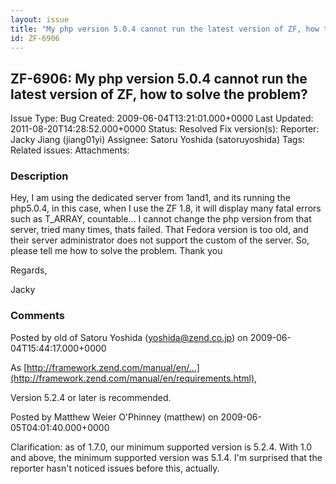 ```yaml
---
layout: issue
title: "My php version 5.0.4 cannot run the latest version of ZF, how to solve the problem?"
id: ZF-6906
---
```


ZF-6906: My php version 5.0.4 cannot run the latest version of ZF, how to solve the problem?
--------------------------------------------------------------------------------------------

 Issue Type: Bug Created: 2009-06-04T13:21:01.000+0000 Last Updated: 2011-08-20T14:28:52.000+0000 Status: Resolved Fix version(s): 
 Reporter:  Jacky Jiang (jiang01yi)  Assignee:  Satoru Yoshida (satoruyoshida)  Tags: 
 Related issues: 
 Attachments: 
### Description

Hey, I am using the dedicated server from 1and1, and its running the php5.0.4, in this case, when I use the ZF 1.8, it will display many fatal errors such as T\_ARRAY, countable... I cannot change the php version from that server, tried many times, thats failed. That Fedora version is too old, and their server administrator does not support the custom of the server. So, please tell me how to solve the problem. Thank you

Regards,

Jacky

 

 

### Comments

Posted by old of Satoru Yoshida (yoshida@zend.co.jp) on 2009-06-04T15:44:17.000+0000

As [http://framework.zend.com/manual/en/…](http://framework.zend.com/manual/en/requirements.html),

Version 5.2.4 or later is recommended.

 

 

Posted by Matthew Weier O'Phinney (matthew) on 2009-06-05T04:01:40.000+0000

Clarification: as of 1.7.0, our minimum supported version is 5.2.4. With 1.0 and above, the minimum supported version was 5.1.4. I'm surprised that the reporter hasn't noticed issues before this, actually.

 

 